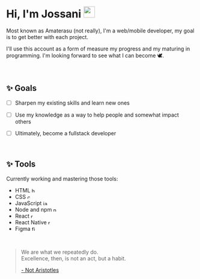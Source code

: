 # Hi, I'm Jossani <img src="https://media.giphy.com/media/hvRJCLFzcasrR4ia7z/giphy.gif" width="30" >

Most known as Amaterasu (not really), I'm a web/mobile developer, my goal is to get better with each project.

I'll use this account as a form of measure my progress and my maturing in programming. I'm looking forward to see what I can become 🕊.

<br />

## ✨ Goals

- [ ] Sharpen my existing skills and learn new ones

- [ ] Use my knowledge as a way to help people and somewhat impact others

- [ ] Ultimately, become a fullstack developer

<br />

## ✨ Tools

Currently working and mastering those tools: 

- HTML <img src="https://cdn.jsdelivr.net/gh/devicons/devicon/icons/html5/html5-original.svg" height="12" width="12" alt="html5 logo" />
- CSS <img src="https://cdn.jsdelivr.net/gh/devicons/devicon/icons/css3/css3-original.svg" height="12" width="12" alt="css3 logo" />
- JavaScript <img src="https://cdn.jsdelivr.net/gh/devicons/devicon/icons/javascript/javascript-original.svg" height="12" width="12" alt="javascript logo" />
- Node and npm <img src="https://cdn.jsdelivr.net/gh/devicons/devicon/icons/nodejs/nodejs-original.svg" height="12" width="12" alt="nodejs logo" />
- React <img src="https://cdn.jsdelivr.net/gh/devicons/devicon/icons/react/react-original.svg" height="12" width="12" alt="react logo" />
- React Native <img src="https://cdn.jsdelivr.net/gh/devicons/devicon/icons/react/react-original.svg" height="12" width="12" alt="react logo" />
- Figma <img src="https://cdn.jsdelivr.net/gh/devicons/devicon/icons/figma/figma-original.svg" height="12" width="12" alt="figma logo" />

<br />

> We are what we repeatedly do. <br />
> Excellence, then, is not an act, but a habit.
> 
> [\- Not Aristotles](https://medium.com/the-mission/my-favourite-quote-of-all-time-is-a-misattribution-66356f22843d)
